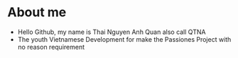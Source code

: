 # About me
- Hello Github, my name is Thai Nguyen Anh Quan also call QTNA
- The youth Vietnamese Development for make the Passiones Project with no reason requirement
